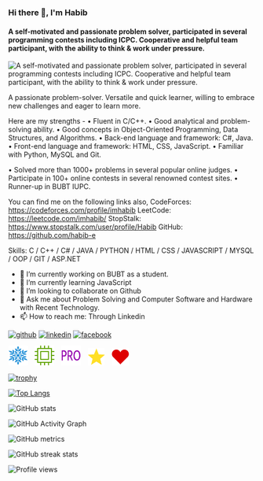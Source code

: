 ### Hi there 👋, I'm Habib
#### A self-motivated and passionate problem solver, participated in several programming contests including ICPC. Cooperative and helpful team participant, with the ability to think & work under pressure.
![A self-motivated and passionate problem solver, participated in several programming contests including ICPC. Cooperative and helpful team participant, with the ability to think & work under pressure.](https://media-exp1.licdn.com/dms/image/C5616AQF5i6hQmSiANA/profile-displaybackgroundimage-shrink_200_800/0/1663628077669?e=1669248000&v=beta&t=HJ0w70kpo35_yNeFJhBTkIR9VgK0c5kXzc4cnbcEqGA)

A passionate problem-solver. Versatile and quick learner, willing to embrace new challenges and eager to learn more.

Here are my strengths -
• Fluent in C/C++.
• Good analytical and problem-solving ability.
• Good concepts in Object-Oriented Programming, Data Structures, and Algorithms.
• Back-end language and framework: C#, Java.
• Front-end language and framework: HTML, CSS, JavaScript.
• Familiar with Python, MySQL and Git.

• Solved more than 1000+ problems in several popular online judges.
• Participate in 100+ online contests in several renowned contest sites.
• Runner-up in BUBT IUPC.

You can find me on the following links also,
CodeForces: https://codeforces.com/profile/imhabib
LeetCode: https://leetcode.com/imhabib/
StopStalk: https://www.stopstalk.com/user/profile/Habib
GitHub: https://github.com/habib-e

Skills: C / C++ / C# / JAVA / PYTHON / HTML / CSS / JAVASCRIPT / MYSQL / OOP / GIT / ASP.NET

- 🔭 I’m currently working on BUBT as a student. 
- 🌱 I’m currently learning JavaScript 
- 👯 I’m looking to collaborate on Github 
- 💬 Ask me about Problem Solving and Computer Software and Hardware with Recent Technology. 
- 📫 How to reach me: Through Linkedin 


[<img src='https://cdn.jsdelivr.net/npm/simple-icons@3.0.1/icons/github.svg' alt='github' height='40'>](https://github.com/https://github.com/habib-e)  [<img src='https://cdn.jsdelivr.net/npm/simple-icons@3.0.1/icons/linkedin.svg' alt='linkedin' height='40'>](https://www.linkedin.com/in/https://www.linkedin.com/in/imthehabib//)  [<img src='https://cdn.jsdelivr.net/npm/simple-icons@3.0.1/icons/facebook.svg' alt='facebook' height='40'>](https://www.facebook.com/https://www.facebook.com/imthehabib/)  

<a href='https://archiveprogram.github.com/'><img src='https://raw.githubusercontent.com/acervenky/animated-github-badges/master/assets/acbadge.gif' width='40' height='40'></a> <a href='https://docs.github.com/en/developers'><img src='https://raw.githubusercontent.com/acervenky/animated-github-badges/master/assets/devbadge.gif' width='40' height='40'></a> <a href='https://github.com/pricing'><img src='https://raw.githubusercontent.com/acervenky/animated-github-badges/master/assets/pro.gif' width='40' height='40'></a> <a href='https://stars.github.com/'><img src='https://raw.githubusercontent.com/acervenky/animated-github-badges/master/assets/starbadge.gif' width='35' height='35'></a> <a href='https://docs.github.com/en/github/supporting-the-open-source-community-with-github-sponsors'><img src='https://raw.githubusercontent.com/acervenky/animated-github-badges/master/assets/sponsorbadge.gif' width='35' height='35'></a> 

[![trophy](https://github-profile-trophy.vercel.app/?username=https://github.com/habib-e)](https://github.com/ryo-ma/github-profile-trophy)

[![Top Langs](https://github-readme-stats.vercel.app/api/top-langs/?username=https://github.com/habib-e)](https://github.com/anuraghazra/github-readme-stats)

![GitHub stats](https://github-readme-stats.vercel.app/api?username=https://github.com/habib-e&show_icons=true&count_private=true)  

![GitHub Activity Graph](https://activity-graph.herokuapp.com/graph?username=https://github.com/habib-e)  

![GitHub metrics](https://metrics.lecoq.io/https://github.com/habib-e)  

![GitHub streak stats](https://github-readme-streak-stats.herokuapp.com/?user=https://github.com/habib-e)  

![Profile views](https://gpvc.arturio.dev/https://github.com/habib-e)  
